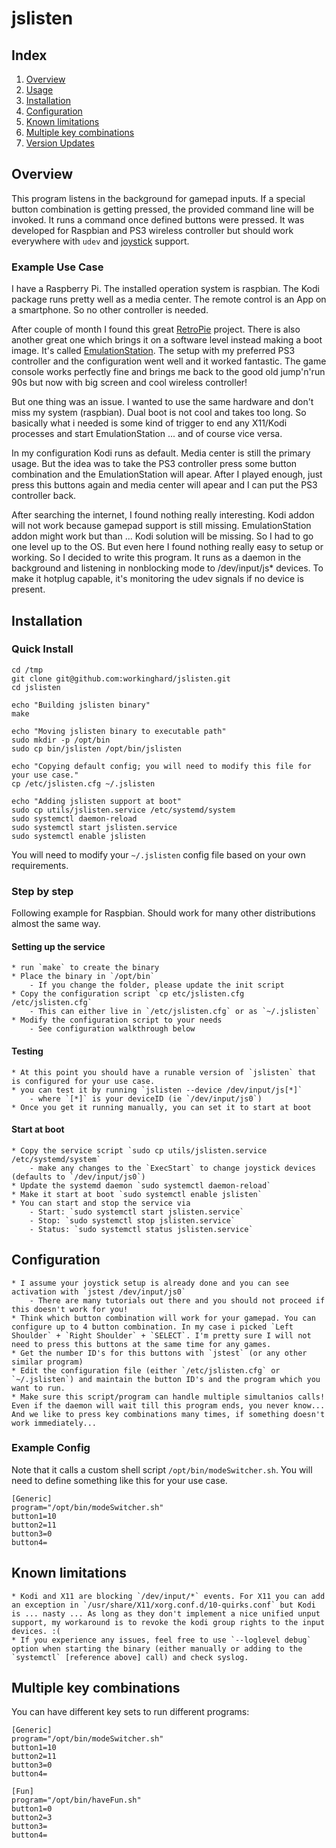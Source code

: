 # jslisten

## Index
 1. [Overview](#overview)
 2. [Usage](#usage)
 3. [Installation](#installation)
 4. [Configuration](#configuration)
 5. [Known limitations](#known-limitations)
 6. [Multiple key combinations](#multiple-key-combinations)
 7. [Version Updates](UPDATES.md)

## Overview

This program listens in the background for gamepad inputs. If a special button combination is getting pressed,
the provided command line will be invoked. It runs a command once defined buttons were pressed. It was developed for Raspbian and PS3 wireless controller but should work everywhere with `udev` and [joystick](https://sourceforge.net/projects/linuxconsole/) support.

### Example Use Case

I have a Raspberry Pi. The installed operation system is raspbian. The Kodi package runs pretty well as a media center. The remote control is an App on a smartphone. So no other controller is needed.

After couple of month I found this great [RetroPie](https://retropie.org.uk) project. There is also another great one which brings it on a software level instead making a boot image. It's called [EmulationStation](http://www.emulationstation.org). The setup with my preferred PS3 controller and the configuration went well and it worked fantastic. The game console works perfectly fine and brings me back to the good old jump'n'run 90s but now with big screen and cool wireless controller!

But one thing was an issue. I wanted to use the same hardware and don't miss my system (raspbian). Dual boot is not cool and takes too long. So basically what i needed is some kind of trigger to end any X11/Kodi processes and start EmulationStation ... and of course vice versa.

In my configuration Kodi runs as default. Media center is still the primary usage. But the idea was to take the PS3 controller press some button combination and the EmulationStation will apear. After I played enough, just press this buttons again and media center will apear and I can put the PS3 controller back.

After searching the internet, I found nothing really interesting. Kodi addon will not work because gamepad support is still missing. EmulationStation addon might work but than ... Kodi solution will be missing. So I had to go one level up to the OS. But even here I found nothing really easy to setup or working. So I decided to write this program. It runs as a daemon in the background and listening in nonblocking mode to /dev/input/js* devices. To make it hotplug capable, it's monitoring the udev signals if no device is present.


## Installation

### Quick Install

```
cd /tmp
git clone git@github.com:workinghard/jslisten.git
cd jslisten

echo "Building jslisten binary"
make

echo "Moving jslisten binary to executable path"
sudo mkdir -p /opt/bin
sudo cp bin/jslisten /opt/bin/jslisten

echo "Copying default config; you will need to modify this file for your use case."
cp /etc/jslisten.cfg ~/.jslisten

echo "Adding jslisten support at boot"
sudo cp utils/jslisten.service /etc/systemd/system
sudo systemctl daemon-reload
sudo systemctl start jslisten.service
sudo systemctl enable jslisten
```

You will need to modify your `~/.jslisten` config file based on your own requirements.

### Step by step

Following example for Raspbian. Should work for many other distributions almost the same way.

#### Setting up the service

    * run `make` to create the binary
    * Place the binary in `/opt/bin`
        - If you change the folder, please update the init script
    * Copy the configuration script `cp etc/jslisten.cfg /etc/jslisten.cfg`
        - This can either live in `/etc/jslisten.cfg` or as `~/.jslisten`
    * Modify the configuration script to your needs
        - See configuration walkthrough below

#### Testing
    * At this point you should have a runable version of `jslisten` that is configured for your use case.
    * you can test it by running `jslisten --device /dev/input/js[*]`
        - where `[*]` is your deviceID (ie `/dev/input/js0`)
    * Once you get it running manually, you can set it to start at boot

#### Start at boot
    * Copy the service script `sudo cp utils/jslisten.service /etc/systemd/system`
        - make any changes to the `ExecStart` to change joystick devices (defaults to `/dev/input/js0`)
    * Update the systemd daemon `sudo systemctl daemon-reload`
    * Make it start at boot `sudo systemctl enable jslisten`
    * You can start and stop the service via
        - Start: `sudo systemctl start jslisten.service`
        - Stop: `sudo systemctl stop jslisten.service`
        - Status: `sudo systemctl status jslisten.service`

## Configuration

    * I assume your joystick setup is already done and you can see activation with `jstest /dev/input/js0`
        - There are many tutorials out there and you should not proceed if this doesn't work for you!
    * Think which button combination will work for your gamepad. You can configure up to 4 button combination. In my case i picked `Left Shoulder` + `Right Shoulder` + `SELECT`. I'm pretty sure I will not need to press this buttons at the same time for any games.
    * Get the number ID's for this buttons with `jstest` (or any other similar program)
    * Edit the configuration file (either `/etc/jslisten.cfg` or `~/.jslisten`) and maintain the button ID's and the program which you want to run.
    * Make sure this script/program can handle multiple simultanios calls! Even if the daemon will wait till this program ends, you never know... And we like to press key combinations many times, if something doesn't work immediately...

### Example Config

Note that it calls a custom shell script `/opt/bin/modeSwitcher.sh`. You will need to define something like this for your use case.

```
[Generic]
program="/opt/bin/modeSwitcher.sh"
button1=10
button2=11
button3=0
button4=
```

## Known limitations

    * Kodi and X11 are blocking `/dev/input/*` events. For X11 you can add an exception in `/usr/share/X11/xorg.conf.d/10-quirks.conf` but Kodi is ... nasty ... As long as they don't implement a nice unified unput support, my workaround is to revoke the kodi group rights to the input devices. :(
    * If you experience any issues, feel free to use `--loglevel debug` option when starting the binary (either manually or adding to the `systemctl` [reference above] call) and check syslog.

## Multiple key combinations

You can have different key sets to run different programs:

```
[Generic]
program="/opt/bin/modeSwitcher.sh"
button1=10
button2=11
button3=0
button4=

[Fun]
program="/opt/bin/haveFun.sh"
button1=0
button2=3
button3=
button4=
```
